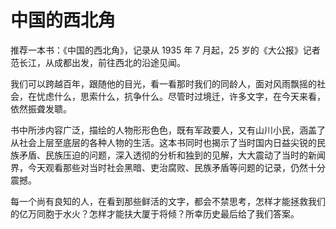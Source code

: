 # 中国的西北角

推荐一本书：《中国的西北角》，记录从 1935 年 7 月起，25 岁的《大公报》记者范长江，从成都出发，前往西北的沿途见闻。

我们可以跨越百年，跟随他的目光，看一看那时我们的同龄人，面对风雨飘摇的社会，在忧虑什么，思索什么，抗争什么。尽管时过境迁，许多文字，在今天来看，依然振聋发聩。

书中所涉内容广泛，描绘的人物形形色色，既有军政要人，又有山川小民，涵盖了从社会上层至底层的各种人物的生活。这本书同时也揭示了当时国内日益尖锐的民族矛盾、民族压迫的问题，深入透彻的分析和独到的见解，大大震动了当时的新闻界，今天观看那些对当时社会黑暗、吏治腐败、民族矛盾等问题的记录，仍然十分震撼。

每一个尚有良知的人，在看到那些鲜活的文字，都会不禁思考，怎样才能拯救我们的亿万同胞于水火？怎样才能扶大厦于将倾？所幸历史最后给了我们答案。
